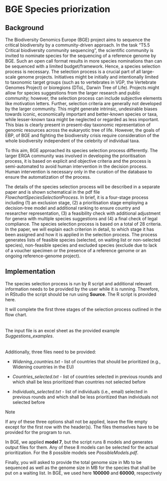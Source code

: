 # BGE Species priorization
## Background
The Biodiversity Genomics Europe (BGE) project aims to sequence the critical biodiversity by a community-driven approach. In the task “T5.5 Critical biodiversity community sequencing”, the scientific community is invited to nominate species for the sequencing of a reference genome by BGE. Such an open call format results in more species nominations than can be sequenced with a limited budget/framework. Hence, a species selection process is necessary. The selection process is a crucial part of all large-scale genome projects. Initiatives might be initially and intentionally limited to taxonomic target groups (such as to vertebrates in VGP, the Vertebrate Genomes Project) or bioregions (DToL, Darwin Tree of Life). Projects might allow for species suggestions from the larger research and public community; however, the selection process can include subjective elements like motivation letters. Further, selection criteria are generally not developed by the larger community. This might generate intrinsic, undesirable biases towards iconic, economically important and better-known species or taxa, while lesser-known taxa might be neglected or regarded as less important. This bias is clearly present in present-day taxonomic representation of genomic resources across the eukaryotic tree of life. However, the goals of EBP, of BGE and fighting the biodiversity crisis require consideration of the whole biodiversity independent of the celebrity of individual taxa.

To this aim, BGE approached its species selection process differently. The larger ERGA community was involved in developing the prioritisation process, it is based on explicit and objective criteria and the process is semi-automated to avoid human intervention in the decision process. Human intervention is necessary only in the curation of the database to ensure the automatization of the process. 

The details of the species selection process will be described in a separate paper and is shown schematical in the pdf file _FlowchartSpeciesSelectionProcess_. In brief, it is a four-stage process including (1) an exclusion stage, (2) a prioritisation stage employing a decision-tree model and additional ranking to ensure country and researcher representation, (3) a feasibility check with additional adjustment for genera with multiple species suggestions and (4) a final check of legal compliance. The species selection process is based on a total of 28 criteria. In the paper, we will explain each criterion in detail, to which stage it has been assigned and how it is applied in the selection process. The process generates lists of feasible species (selected, on waiting list or non-selected species), non-feasible species and excluded species (exclude due to lack of a voucher specimen or the presence of a reference genome or an ongoing reference-genome project).

## Implementation
The species selection process is run by R script and additional relevant information needs to be provided by the user while it is running. Therefore, in RStudio the script should be run using **Source**. The R script is provided here. 

It will complete the first three stages of the selection process outlined in the flow chart.<br>
<br>
<br>
The input file is an excel sheet as the provided example _Suggestions_examples_.<br>
<br>
<br>
Additionally, three files need to be provided:

- _Widening_countries.txt_ - list of countries that should be prioritized (e.g., Widening countries in the EU)

- _Countries_selected.txt_ - list of countries selected in previous rounds and which shall be less prioritized than countries not selected before 

- _Individuals_selected.txt_ - list of individuals (i.e., email) selected in previous rounds and which shall be less prioritized than individuals not selected before

> [!Note]
> If any of these three options shall not be applied, leave the file empty except for the first row with the header(s). The files themselves have to be provided for the program to run.

In BGE, we applied **model 7**, but the script runs 8 models and generates output files for them. Any of these 8 models can be selected for the actual prioritization. For the 8 possible models see _PossibleModels.pdf_.

Finally, you will asked to provide the total genome size in Mb to be sequenced as well as the genome size in MB for the species that shall be put on a waiting list. In BGE, we used here **100000** and **60000**, respectively
